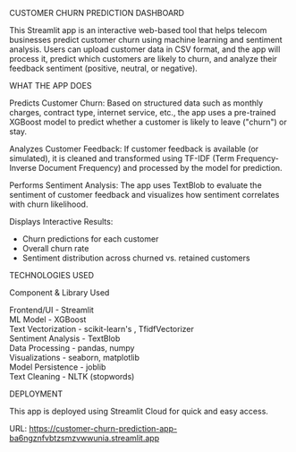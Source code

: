  CUSTOMER CHURN  PREDICTION  DASHBOARD

This Streamlit app is an interactive web-based tool that helps telecom businesses predict customer churn using machine learning and sentiment analysis. Users can upload customer data in CSV format, and the app will process it, predict which customers are likely to churn, and analyze their feedback sentiment (positive, neutral, or negative).



 WHAT THE APP DOES

  Predicts Customer Churn: Based on structured data such as monthly charges, contract type, internet service, etc., the app uses a pre-trained XGBoost model to predict whether a customer is likely to leave ("churn") or stay.

  Analyzes Customer Feedback: If customer feedback is available (or simulated), it is cleaned and transformed using TF-IDF (Term Frequency-Inverse Document Frequency) and processed by the model for prediction.

  Performs Sentiment Analysis: The app uses TextBlob to evaluate the sentiment of customer feedback and visualizes how sentiment correlates with churn likelihood.

  Displays Interactive Results:
  - Churn predictions for each customer
  - Overall churn rate
  - Sentiment distribution across churned vs. retained customers



 TECHNOLOGIES USED

 Component        &       Library Used                     

 Frontend/UI         -   Streamlit                      
 ML Model             -  XGBoost                          
 Text Vectorization    - scikit-learn's  , TfidfVectorizer   
 Sentiment Analysis   -  TextBlob                         
 Data Processing      -  pandas, numpy                    
 Visualizations       -   seaborn, matplotlib              
 Model Persistence     - joblib                  
 Text Cleaning        -  NLTK (stopwords)              

DEPLOYMENT

This app is deployed using  Streamlit Cloud for quick and easy access.  

URL: https://customer-churn-prediction-app-ba6ngznfvbtzsmzvwwunia.streamlit.app



